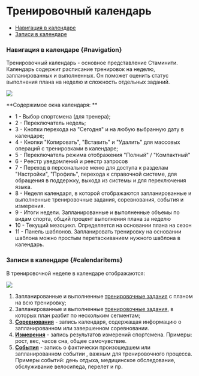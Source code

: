 # Тренировочный календарь

* [Навигация в календаре](#navigation)
* [Записи в календаре](#calendaritems)

### Навигация в календаре {#navigation}
Тренировочный календарь - основное представление Стаминити.  
Календарь содержит расписание тренировок на неделю, запланированных и выполненных. Он поможет оценить статус выполнения плана на неделю и сложность отдельных заданий.


![](https://content.staminity.com/assets/images/_new/calendar/calendar-navigation.png)

**Содержимое окна календаря: **
* 1 - Выбор спортсмена (для тренера);
* 2 - Переключатель недель;
* 3 - Кнопки перехода на "Сегодня" и на любую выбранную дату в календаре;
* 4 - Кнопки "Копировать", "Вставить" и "Удалить" для массовых операций с тренировками в календаре;
* 5 - Переключатель режима отображения "Полный" / "Компактный"
* 6 - Реестр уведомлений и реестр запросов
* 7 - Переход в персональное меню для доступа к разделам "Настройки", "Профиль", перехода к справочной системе, для обращения в поддержку, выхода из системы и для переключения языка.
* 8 - Неделя календаря, в которой отображаются запланированные и выполненные тренировочные задания, соревнования, события и измерения.
* 9 - Итоги недели. Запланированные и выполненные объемы по видам спорта, общий процент выполнения плана за неделю
* 10 - Текущий мезоцикл. Определяется на основании плана на сезон
* 11 - Панель шаблонов. Запланировать тренировку на основании шаблона можно простым перетаскиванием нужного шаблона в календарь.

### Записи в календаре {#calendaritems}

В тренировочной неделе в календаре отображаются:

![](https://content.staminity.com/assets/images/_new/calendar/calendar-calendaritems.png)

1. Запланированные и выполненные [тренировочные задания](/basics/create-plan-activity.md) с планом на всю тренировку;
2. Запланированные и выполненные [тренировочные задания](/basics/create-plan-activity.md), в которых план разбит по нескольким сегментам;
3. **[Соревнования](/basics/competition.md)** - запись календаря, содержащая информацию о запланированном или завершенном соревновании.
4. **[Измерения](/basics/create-record.md#measurement)** - запись результатов измерений спортсмена. Примеры: рост, вес, часов сна, общее самочувствие.
5. **[События](/basics/create-record.md#event)** - запись о фактически произошедшем или запланированном событии , важным для тренировочного процесса. Примеры событий: день отдыха, медицинское обследование, обслуживание велосипеда, перелет и пр.





